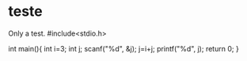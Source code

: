 # teste
Only a test.
#include<stdio.h>

int main(){
  int i=3;
  int j;
  scanf("%d", &j);
  j=i+j;
  printf("%d", j);
  return 0;
}
